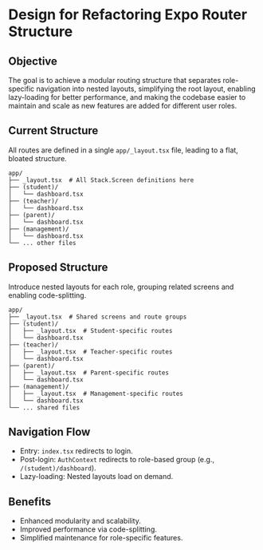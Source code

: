 # Design for Refactoring Expo Router Structure

## Objective
The goal is to achieve a modular routing structure that separates role-specific navigation into nested layouts, simplifying the root layout, enabling lazy-loading for better performance, and making the codebase easier to maintain and scale as new features are added for different user roles.

## Current Structure
All routes are defined in a single `app/_layout.tsx` file, leading to a flat, bloated structure.

```
app/
├── _layout.tsx  # All Stack.Screen definitions here
├── (student)/
│   └── dashboard.tsx
├── (teacher)/
│   └── dashboard.tsx
├── (parent)/
│   └── dashboard.tsx
├── (management)/
│   └── dashboard.tsx
└── ... other files
```

## Proposed Structure
Introduce nested layouts for each role, grouping related screens and enabling code-splitting.

```
app/
├── _layout.tsx  # Shared screens and route groups
├── (student)/
│   ├── _layout.tsx  # Student-specific routes
│   └── dashboard.tsx
├── (teacher)/
│   ├── _layout.tsx  # Teacher-specific routes
│   └── dashboard.tsx
├── (parent)/
│   ├── _layout.tsx  # Parent-specific routes
│   └── dashboard.tsx
├── (management)/
│   ├── _layout.tsx  # Management-specific routes
│   └── dashboard.tsx
└── ... shared files
```

## Navigation Flow
- Entry: `index.tsx` redirects to login.
- Post-login: `AuthContext` redirects to role-based group (e.g., `/(student)/dashboard`).
- Lazy-loading: Nested layouts load on demand.

## Benefits
- Enhanced modularity and scalability.
- Improved performance via code-splitting.
- Simplified maintenance for role-specific features.
